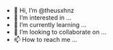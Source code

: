 - 👋 Hi, I’m @theusxhnz
- 👀 I’m interested in ...
- 🌱 I’m currently learning ...
- 💞️ I’m looking to collaborate on ...
- 📫 How to reach me ...

<!---
theusxhnz/theusxhnz is a ✨ special ✨ repository because its `README.md` (this file) appears on your GitHub profile.
You can click the Preview link to take a look at your changes.
--->
